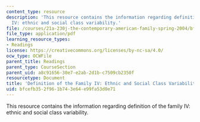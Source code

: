 ```yaml
---
content_type: resource
description: 'This resource contains the information regarding definition of the family
  IV: ethnic and social class variability.'
file: /courses/21a-230j-the-contemporary-american-family-spring-2004/bfcefb352f961b743e64e99fa53d0e71_MIT21A_230JS04_8talor.pdf
file_type: application/pdf
learning_resource_types:
- Readings
license: https://creativecommons.org/licenses/by-nc-sa/4.0/
ocw_type: OCWFile
parent_title: Readings
parent_type: CourseSection
parent_uid: a8c91656-30e7-e2ab-2d1b-c7509cb2350f
resourcetype: Document
title: 'Definition of the Family IV: Ethnic and Social Class Variability'
uid: bfcefb35-2f96-1b74-3e64-e99fa53d0e71
---
```

This resource contains the information regarding definition of the family IV: ethnic and social class variability.